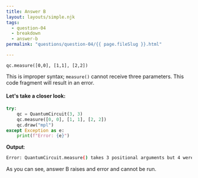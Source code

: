 ```yaml
---
title: Answer B
layout: layouts/simple.njk
tags:
  - question-04
  - breakdown
  - answer-b
permalink: "questions/question-04/{{ page.fileSlug }}.html"

---
```



`qc.measure([0,0], [1,1], [2,2])`

This is improper syntax; `measure()` cannot receive three parameters.
This code fragment will result in an error.

#### Let's take a closer look:


```python
try:
    qc = QuantumCircuit(3, 3)
    qc.measure([0, 0], [1, 1], [2, 2])
    qc.draw("mpl")
except Exception as e:
    print(f"Error: {e}")
```

**Output**:
```bash
Error: QuantumCircuit.measure() takes 3 positional arguments but 4 were given

```

As you can see, answer B raises and error and cannot be run.